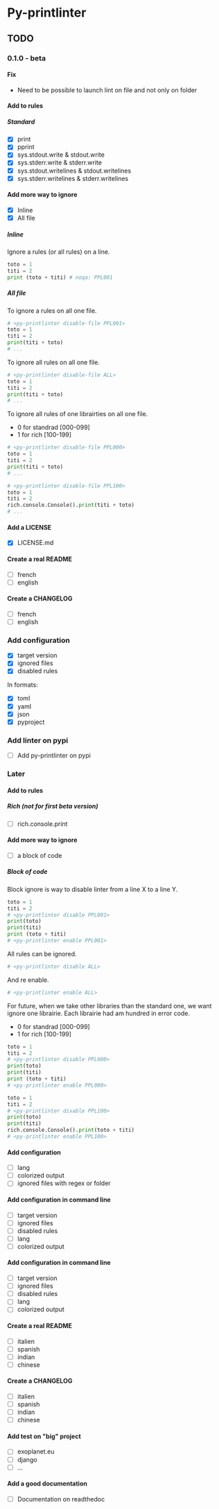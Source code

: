 <!-- markdownlint-disable-file MD024 -->

# Py-printlinter

## TODO

### 0.1.0 - beta

#### Fix

- Need to be possible to launch lint on file and not only on folder

#### Add to rules

##### Standard

- [x] print <!-- PPL001 -->
- [x] pprint <!-- PPL002 -->
- [x] sys.stdout.write & stdout.write  <!-- PPL003 -->
- [x] sys.stderr.write & stderr.write <!-- PPL004 -->
- [x] sys.stdout.writelines & stdout.writelines <!-- PPL005 -->
- [x] sys.stderr.writelines & stderr.writelines <!-- PPL006 -->

#### Add more way to ignore

- [x] Inline
- [x] All file

##### Inline

Ignore a rules (or all rules) on a line.

```python
toto = 1
titi = 2
print (toto + titi) # noqa: PPL001
```

##### All file

To ignore a rules on all one file.

```python
# <py-printlinter disable-file PPL001>
toto = 1
titi = 2
print(titi + toto)
# ...
```

To ignore all rules on all one file.

```python
# <py-printlinter disable-file ALL>
toto = 1
titi = 2
print(titi + toto)
# ...
```

To ignore all rules of one librairties on all one file.

- 0 for standrad [000-099]
- 1 for rich [100-199]

```python
# <py-printlinter disable-file PPL000>
toto = 1
titi = 2
print(titi + toto)
# ...
```

```python
# <py-printlinter disable-file PPL100>
toto = 1
titi = 2
rich.console.Console().print(titi + toto)
# ...
```

#### Add a LICENSE

- [x] LICENSE.md

#### Create a real README

- [ ] french
- [ ] english

#### Create a CHANGELOG

- [ ] french
- [ ] english

### Add configuration

- [x] target version
- [x] ignored files
- [x] disabled rules

In formats:

- [x] toml
- [x] yaml
- [x] json
- [x] pyproject

### Add linter on pypi

- [ ] Add py-printlinter on pypi

### Later

#### Add to rules

##### Rich (not for first beta version)

- [ ] rich.console.print <!-- PPL101 -->

#### Add more way to ignore

- [ ] a block of code

##### Block of code

Block ignore is way to disable linter from a line X to a line Y.

```python
toto = 1
titi = 2
# <py-printlinter disable PPL001>
print(toto)
print(titi)
print (toto + titi)
# <py-printlinter enable PPL001>
```

All rules can be ignored.

```python
# <py-printlinter disable ALL>
```

And re enable.

```python
# <py-printlinter enable ALL>
```

For future, when we take other libraries than the standard one, we want ignore one
librairie. Each librairie had am hundred in error code.

- 0 for standrad [000-099]
- 1 for rich [100-199]

```python
toto = 1
titi = 2
# <py-printlinter disable PPL000>
print(toto)
print(titi)
print (toto + titi)
# <py-printlinter enable PPL000>
```

```python
toto = 1
titi = 2
# <py-printlinter disable PPL100>
print(toto)
print(titi)
rich.console.Console().print(toto + titi)
# <py-printlinter enable PPL100>
```

#### Add configuration

- [ ] lang
- [ ] colorized output
- [ ] ignored files with regex or folder

#### Add configuration in command line

- [ ] target version
- [ ] ignored files
- [ ] disabled rules
- [ ] lang
- [ ] colorized output

#### Add configuration in command line

- [ ] target version
- [ ] ignored files
- [ ] disabled rules
- [ ] lang
- [ ] colorized output

#### Create a real README

- [ ] italien
- [ ] spanish
- [ ] indian
- [ ] chinese

#### Create a CHANGELOG

- [ ] italien
- [ ] spanish
- [ ] indian
- [ ] chinese

#### Add test on "big" project

- [ ] exoplanet.eu
- [ ] django
- [ ] ...

#### Add a good documentation

- [ ] Documentation on readthedoc
